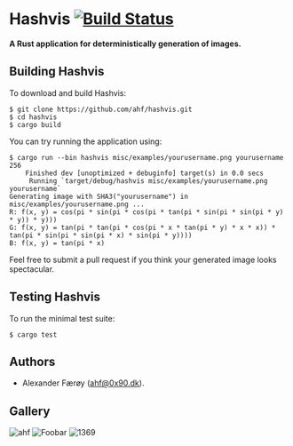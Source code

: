 # Hashvis  [![Build Status](https://travis-ci.org/ahf/hashvis.svg?branch=master)](https://travis-ci.org/ahf/hashvis)

**A Rust application for deterministically generation of images.**

## Building Hashvis

To download and build Hashvis:

    $ git clone https://github.com/ahf/hashvis.git
    $ cd hashvis
    $ cargo build

You can try running the application using:

    $ cargo run --bin hashvis misc/examples/yourusername.png yourusername 256
        Finished dev [unoptimized + debuginfo] target(s) in 0.0 secs
         Running `target/debug/hashvis misc/examples/yourusername.png yourusername`
    Generating image with SHA3("yourusername") in misc/examples/yourusername.png ...
    R: f(x, y) = cos(pi * sin(pi * cos(pi * tan(pi * sin(pi * sin(pi * y) * y)) * y)))
    G: f(x, y) = tan(pi * tan(pi * cos(pi * x * tan(pi * y) * x * x)) * tan(pi * sin(pi * sin(pi * x) * sin(pi * y))))
    B: f(x, y) = tan(pi * x)

Feel free to submit a pull request if you think your generated image looks
spectacular.

## Testing Hashvis

To run the minimal test suite:

    $ cargo test

## Authors

- Alexander Færøy (<ahf@0x90.dk>).

## Gallery

![ahf](https://raw.githubusercontent.com/ahf/hashvis/master/misc/examples/ahf.png "SHA3(ahf)")
![Foobar](https://raw.githubusercontent.com/ahf/hashvis/master/misc/examples/Foobar.png "SHA3(Foobar)")
![1369](https://raw.githubusercontent.com/ahf/hashvis/master/misc/examples/1369.png "SHA3(1369)")
